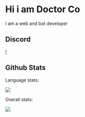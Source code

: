# Hi i am Doctor Co
<p>I am a web and bot developer</p>

## Discord

[!](https://discord.c99.nl/widget/theme-4/725278824975040512.png)

## Github Stats

Language stats:
<p align="left"><img src='https://github-readme-stats.vercel.app/api/top-langs?username=DoctorCo&locale=en'></img></p>
Overall stats:
<p align="left"><img src='https://github-readme-stats.vercel.app/api?username=DoctorCo&locale=en'></img></p>

